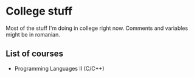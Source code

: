 # College stuff
Most of the stuff I'm doing in college right now. Comments and variables might be in romanian.

## List of courses
  - Programming Languages II (C/C++)
